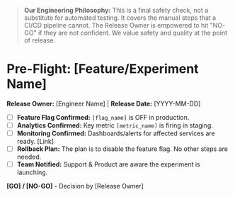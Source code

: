 > **Our Engineering Philosophy:** This is a final safety check, not a substitute for automated testing. It covers the manual steps that a CI/CD pipeline cannot. The Release Owner is empowered to hit "NO-GO" if they are not confident. We value safety and quality at the point of release.

# Pre-Flight: [Feature/Experiment Name]

**Release Owner:** [Engineer Name] | **Release Date:** [YYYY-MM-DD]

- [ ] **Feature Flag Confirmed:** `[flag_name]` is OFF in production.
- [ ] **Analytics Confirmed:** Key metric `[metric_name]` is firing in staging.
- [ ] **Monitoring Confirmed:** Dashboards/alerts for affected services are ready. [Link]
- [ ] **Rollback Plan:** The plan is to disable the feature flag. No other steps are needed.
- [ ] **Team Notified:** Support & Product are aware the experiment is launching.

**[GO] / [NO-GO]** - Decision by [Release Owner]
